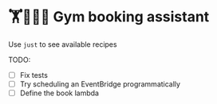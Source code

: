 # 🏋️🤸🏻‍♀️ Gym booking assistant

Use `just` to see available recipes

TODO: 
- [ ] Fix tests
- [ ] Try scheduling an EventBridge programmatically
- [ ] Define the book lambda